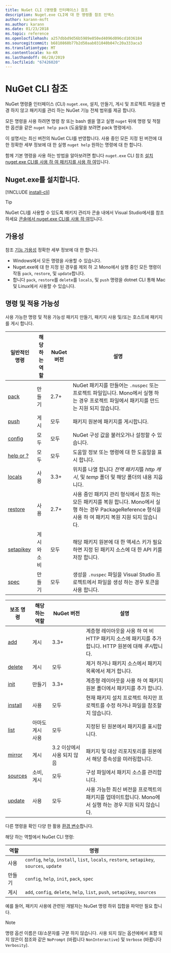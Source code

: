 ```yaml
---
title: NuGet CLI (명령줄 인터페이스) 참조
description: Nuget.exe CLI에 대 한 명령줄 참조 인덱스
author: karann-msft
ms.author: karann
ms.date: 01/23/2018
ms.topic: reference
ms.openlocfilehash: a257dbbd9d56b5989e050ed4096d096cd1036184
ms.sourcegitcommit: b6810860b77b2d50aab031040b047c20a333aca3
ms.translationtype: MT
ms.contentlocale: ko-KR
ms.lasthandoff: 06/28/2019
ms.locfileid: "67426020"
---
```

# <a name="nuget-cli-reference"></a>NuGet CLI 참조

NuGet 명령줄 인터페이스 (CLI) `nuget.exe`, 설치, 만들기, 게시 및 프로젝트 파일을 변경 하지 않고 패키지를 관리 하는 NuGet 기능 전체 범위를 제공 합니다.

모든 명령을 사용 하려면 명령 창 또는 bash 셸을 열고 실행 `nuget` 뒤에 명령 및 적절 한 옵션을 같은 `nuget help pack` (도움말을 보려면 pack 명령에서).

이 설명서는 최신 버전의 NuGet CLI를 반영합니다. 사용 중인 모든 지정 된 버전에 대 한 정확한 세부 정보에 대 한 실행 `nuget help` 원하는 명령에 대 한 합니다.

함께 기본 명령을 사용 하는 방법을 알아보려면 합니다 `nuget.exe` CLI 참조 [설치 nuget.exe CLI를 사용 하 여 패키지를 사용 하 여](../consume-packages/install-use-packages-nuget-cli.md)입니다.

## <a name="installing-nugetexe"></a>Nuget.exe를 설치합니다.

[!INCLUDE [install-cli](../includes/install-cli.md)]

> [!Tip]
> NuGet CLI를 사용할 수 있도록 패키지 관리자 콘솔 내에서 Visual Studio에서를 참조 하세요 [콘솔에서 nuget.exe CLI를 사용 하 여](package-manager-console.md#using-the-nugetexe-cli-in-the-console)입니다.

## <a name="availability"></a>가용성

참조 [기능 가용성](../install-nuget-client-tools.md#feature-availability) 정확한 세부 정보에 대 한 합니다.

- Windows에서 모든 명령을 사용할 수 있습니다.
- Nuget.exe에 대 한 지정 된 경우를 제외 하 고 Mono에서 실행 중인 모든 명령이 작동 `pack`, `restore`, 및 `update`합니다.
- 합니다 `pack`, `restore`를 `delete`를 `locals`, 및 `push` 명령을 dotnet CLI 통해 Mac 및 Linux에서 사용할 수 있습니다.

## <a name="commands-and-applicability"></a>명령 및 적용 가능성

사용 가능한 명령 및 적용 가능성 패키지 만들기, 패키지 사용 및/또는 호스트에 패키지를 게시 합니다.

| 일반적인 명령 | 해당 하는 역할 | NuGet 버전 | 설명 |
| --- | --- | --- | --- |
| [pack](cli-ref-pack.md) | 만들기 | 2.7+ | NuGet 패키지를 만들어는 `.nuspec` 또는 프로젝트 파일입니다. Mono에서 실행 하는 경우 프로젝트 파일에서 패키지를 만드는 지원 되지 않습니다. |
| [push](cli-ref-push.md) | 게시 | 모두 | 패키지 원본에 패키지를 게시합니다. |
| [config](cli-ref-config.md) | 모두 | 모두 | NuGet 구성 값을 불러오거나 설정할 수 있습니다. |
| [help or ?](cli-ref-help.md) | 모두 | 모두 | 도움말 정보 또는 명령에 대 한 도움말을 표시 합니다. |
| [locals](cli-ref-locals.md) | 사용 | 3.3+ | 위치를 나열 합니다 *전역 패키지*를 *http 캐시*, 및 *temp* 폴더 및 해당 폴더의 내용 지웁니다. |
| [restore](cli-ref-restore.md) | 사용 | 2.7+ | 사용 중인 패키지 관리 형식에서 참조 하는 모든 패키지를 복원 합니다. Mono에서 실행 하는 경우 PackageReference 형식을 사용 하 여 패키지 복원 지원 되지 않습니다. |
| [setapikey](cli-ref-setapikey.md) | 게시와 소비 | 모두 | 해당 패키지 원본에 대 한 액세스 키가 필요 하면 지정 된 패키지 소스에 대 한 API 키를 저장 합니다. |
| [spec](cli-ref-spec.md) | 만들기 | 모두 | 생성을 `.nuspec` 파일을 Visual Studio 프로젝트에서 파일을 생성 하는 경우 토큰을 사용 합니다. |

| 보조 명령 | 해당 하는 역할 | NuGet 버전 | 설명 |
| --- | --- | --- | --- |
| [add](cli-ref-add.md) | 게시 | 3.3+ | 계층형 레이아웃을 사용 하 여 비 HTTP 패키지 소스에 패키지를 추가 합니다. HTTP 원본에 대해 *푸시*합니다. |
| [delete](cli-ref-delete.md) | 게시 | 모두 | 제거 하거나 패키지 소스에서 패키지 목록에서 제거 합니다. |
| [init](cli-ref-init.md) | 만들기 | 3.3+ | 계층형 레이아웃을 사용 하 여 패키지 원본 폴더에서 패키지를 추가 합니다. |
| [install](cli-ref-install.md) | 사용 | 모두 | 현재 패키지 설치 프로젝트 하지만 프로젝트를 수정 하거나 파일을 참조할지 않습니다. |
| [list](cli-ref-list.md) | 아마도 게시 사용 | 모두 | 지정된 된 원본에서 패키지를 표시합니다. |
| [mirror](cli-ref-mirror.md) | 게시 | 3\.2 이상에서 사용 되지 않음 | 패키지 및 대상 리포지토리를 원본에서 해당 종속성을 미러링합니다. |
| [sources](cli-ref-sources.md) | 소비, 게시 | 모두 | 구성 파일에서 패키지 소스를 관리합니다. |
| [update](cli-ref-update.md) | 사용 | 모두 | 사용 가능한 최신 버전을 프로젝트의 패키지를 업데이트합니다. Mono에서 실행 하는 경우 지원 되지 않습니다. |

다른 명령을 확인 다양 한 활용 [환경 변수](cli-ref-environment-variables.md)합니다.

해당 하는 역할에서 NuGet CLI 명령:

| 역할 | 명령 |
| --- | --- |
| 사용 | `config`, `help`, `install`, `list`, `locals`, `restore`, `setapikey`, `sources`, `update` |
| 만들기 | `config`, `help`, `init`, `pack`, `spec` |
| 게시 | `add`, `config`, `delete`, `help`, `list`, `push`, `setapikey`, `sources` |

예를 들어, 패키지 사용에 관련된 개발자는 NuGet 명령 하위 집합을 파악만 필요 합니다.

> [!Note]
> 명령 옵션 이름은 대/소문자를 구분 하지 않습니다. 사용 되지 않는 옵션에에서 포함 되지 않은이 참조와 같은 `NoPrompt` (바뀝니다 `NonInteractive`) 및 `Verbose` (바뀝니다 `Verbosity`).
